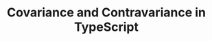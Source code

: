 ---
title: "Covariance and Contravariance in TypeScript"
description: "Covariance and contravariance describes the assignment compatiblity between types in TypeScript."
published: "2021-10-12T10:00Z"
modified: "2021-10-12T10:00Z"
thumbnail: "./images/cover-3.png"
slug: typescript-covariance-contravariance
tags: ['typescript']
recommended: ['typescript-unknown-vs-any', 'typescript-index-signatures']
type: post
---